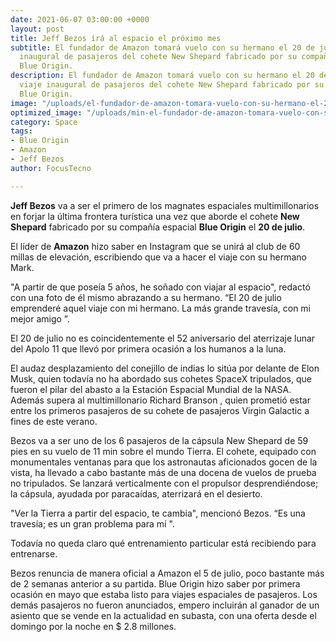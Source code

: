 ```yaml
---
date: 2021-06-07 03:00:00 +0000
layout: post
title: Jeff Bezos irá al espacio el próximo mes
subtitle: El fundador de Amazon tomará vuelo con su hermano el 20 de julio en el viaje
  inaugural de pasajeros del cohete New Shepard fabricado por su compañía espacial
  Blue Origin.
description: El fundador de Amazon tomará vuelo con su hermano el 20 de julio en el
  viaje inaugural de pasajeros del cohete New Shepard fabricado por su compañía espacial
  Blue Origin.
image: "/uploads/el-fundador-de-amazon-tomara-vuelo-con-su-hermano-el-20-de-julio-en-el-viaje-inaugural-de-pasajeros-del-cohete-new-shepard-fabricado-por-su-compania-espacial-blue-origin-focus-tecno.jpg"
optimized_image: "/uploads/min-el-fundador-de-amazon-tomara-vuelo-con-su-hermano-el-20-de-julio-en-el-viaje-inaugural-de-pasajeros-del-cohete-new-shepard-fabricado-por-su-compania-espacial-blue-origin-focus-tecno.jpg"
category: Space
tags:
- Blue Origin
- Amazon
- Jeff Bezos
author: FocusTecno

---
```

**Jeff Bezos** va a ser el primero de los magnates espaciales multimillonarios en forjar la última frontera turística una vez que aborde el cohete **New Shepard** fabricado por su compañía espacial **Blue Origin** el **20 de julio**.

El líder de **Amazon** hizo saber en Instagram que se unirá al club de 60 millas de elevación, escribiendo que va a hacer el viaje con su hermano Mark.

"A partir de que poseía 5 años, he soñado con viajar al espacio", redactó con una foto de él mismo abrazando a su hermano. “El 20 de julio emprenderé aquel viaje con mi hermano. La más grande travesía, con mi mejor amigo ”.

El 20 de julio no es coincidentemente el 52 aniversario del aterrizaje lunar del Apolo 11 que llevó por primera ocasión a los humanos a la luna.

El audaz desplazamiento del conejillo de indias lo sitúa por delante de Elon Musk, quien todavía no ha abordado sus cohetes SpaceX tripulados, que fueron el pilar del abasto a la Estación Espacial Mundial de la NASA. Además supera al multimillonario Richard Branson , quien prometió estar entre los primeros pasajeros de su cohete de pasajeros Virgin Galactic a fines de este verano.

Bezos va a ser uno de los 6 pasajeros de la cápsula New Shepard de 59 pies en su vuelo de 11 min sobre el mundo Tierra. El cohete, equipado con monumentales ventanas para que los astronautas aficionados gocen de la vista, ha llevado a cabo bastante más de una docena de vuelos de prueba no tripulados. Se lanzará verticalmente con el propulsor desprendiéndose; la cápsula, ayudada por paracaídas, aterrizará en el desierto.

"Ver la Tierra a partir del espacio, te cambia", mencionó Bezos. “Es una travesía; es un gran problema para mí ".

Todavía no queda claro qué entrenamiento particular está recibiendo para entrenarse.

Bezos renuncia de manera oficial a Amazon el 5 de julio, poco bastante más de 2 semanas anterior a su partida. Blue Origin hizo saber por primera ocasión en mayo que estaba listo para viajes espaciales de pasajeros. Los demás pasajeros no fueron anunciados, empero incluirán al ganador de un asiento que se vende en la actualidad en subasta, con una oferta desde el domingo por la noche en $ 2.8 millones.